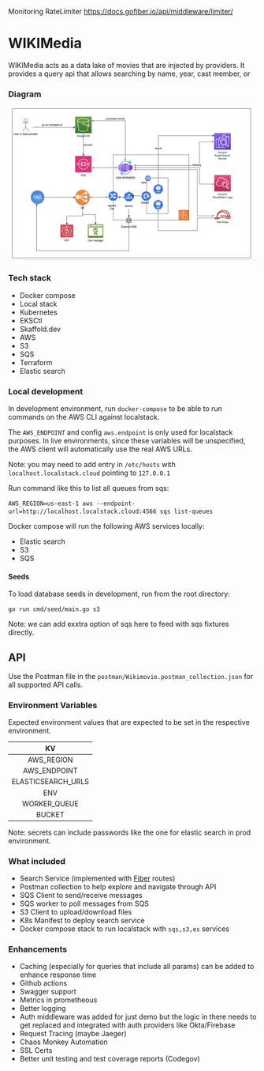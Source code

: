 
Monitoring 
RateLimiter https://docs.gofiber.io/api/middleware/limiter/


# WIKIMedia 

WIKIMedia acts as a data lake of movies that are injected by providers. It provides a query api that allows searching by name, year, cast member, or  

### Diagram 
![Image Alt Text](./image.png)

### Tech stack 
* Docker compose 
* Local stack 
* Kubernetes 
* EKSCtl
* Skaffold.dev
* AWS  
* S3
* SQS 
* Terraform 
* Elastic search 

### Local development

In development environment, run `docker-compose` to be able to run commands on the AWS CLI against localstack.

The `AWS_ENDPOINT` and config `aws.endpoint` is only used for localstack purposes. In live environments, since these variables will be unspecified, the AWS client will automatically use the real AWS URLs.

Note: you may need to add entry in `/etc/hosts` with `localhost.localstack.cloud` pointing to `127.0.0.1` 

Run command like this to list all queues from sqs: 
```
AWS_REGION=us-east-1 aws --endpoint-url=http://localhost.localstack.cloud:4566 sqs list-queues
```

Docker compose will run the following AWS services locally: 
- Elastic search 
- S3 
- SQS

#### Seeds
To load database seeds in development, run from the root directory:
```
go run cmd/seed/main.go s3
```

Note: we can add exxtra option of sqs here to feed with sqs fixtures directly. 


## API

Use the Postman file in the `postman/Wikimovie.postman_collection.json` for all supported API calls.

### Environment Variables

Expected environment values that are expected to be set in the respective environment.

|                        KV                         |
|:-----------------------------------------------------:|
|                    AWS_REGION                         |
|                    AWS_ENDPOINT                       |
|                 ELASTICSEARCH_URLS                    |
|                        ENV                            |
|                  WORKER_QUEUE                       |
|                   BUCKET                               |


Note: secrets can include passwords like the one for elastic search in prod environment. 


### What included
- Search Service (implemented with [Fiber](https://github.com/gofiber/fiber) routes)
- Postman collection to help explore and navigate through API
- SQS Client to send/receive messages 
- SQS worker to poll messages from SQS 
- S3 Client to upload/download files
- K8s Manifest to deploy search service 
- Docker compose stack to run localstack with `sqs,s3,es` services


### Enhancements 
- Caching (especially for queries that include all params) can be added to enhance response time 
- Github actions 
- Swagger support 
- Metrics in prometheous  
- Better logging 
- Auth middleware was added for just demo but the logic in there needs to get replaced and integrated with auth providers like Okta/Firebase
- Request Tracing (maybe Jaeger)
- Chaos Monkey Automation 
- SSL Certs 
- Better unit testing and test coverage reports (Codegov)

